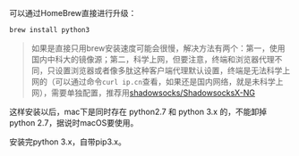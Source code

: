 可以通过HomeBrew直接进行升级：   

```bash
brew install python3
```

> 如果是直接只用brew安装速度可能会很慢，解决方法有两个：第一，使用国内中科大的镜像源；第二，科学上网，但要注意，终端和浏览器代理不同，只设置浏览器或者像多肽这种客户端代理默认设置，终端是无法科学上网的（可以通过命令`curl ip.cn`查看，如果还是国内网络，就是未科学上网），需要单独配置，推荐用[shadowsocks/ShadowsocksX-NG](https://github.com/shadowsocks/ShadowsocksX-NG)

这样安装以后，mac下是同时存在 python2.7 和 python 3.x 的，不能卸掉 python 2.7，据说时macOS要使用。   

安装完python 3.x，自带pip3.x。
